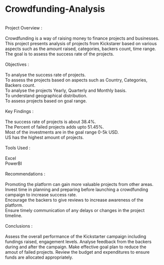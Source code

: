 # Crowdfunding-Analysis<br/>
<br/>
Project Overview :<br/>
<br/>
Crowdfunding is a way of raising money to finance projects and businesses. This project presents analysis of projects from Kickstarer based on various aspects such as the amount raised, categories, backers count, time range. The goal is to assess the success rate of the projects.<br/>
<br/>
Objectives :<br/>
<br/>
To analyse the success rate of projects.<br/>
To assess the projects based on aspects such as Country, Categories, Backers count.<br/>
To analyse the projects Yearly, Quarterly and Monthly basis.<br/>
To understand geographical distribution.<br/>
To assess projects based on goal range.<br/>
<br/>
Key Findings :<br/>
<br/>
The success rate of projects is about 38.4%.<br/>
The Percent of failed projects adds upto 51.45%.<br/>
Most of the investments are in the goal range 0-5k USD.<br/>
US has the highest amount of projects.<br/>
<br/>
Tools Used :<br/>
<br/>
Excel<br/>
PowerBI<br/>
<br/>
Recommendations :<br/>
<br/>
Promoting the platform can gain more valuable projects from other areas.<br/>
Invest time in planning and preparing before launching a crowdfunding campaign to increase success rate.<br/>
Encourage the backers to give reviews to increase awareness of the platform.<br/>
Ensure timely communication of any delays or changes in the project timeline.<br/>
<br/>
Conclusions :<br/>
<br/>
Assess the overall performance of the Kickstarter campaign including fundings raised, engagement levels. Analyse feedback from the backers during and after the campaign. Make effective goal plan to reduce the amout of failed projects. Review the budget and expenditures to ensure funds are allocated appropriately.<br/>

 

 
